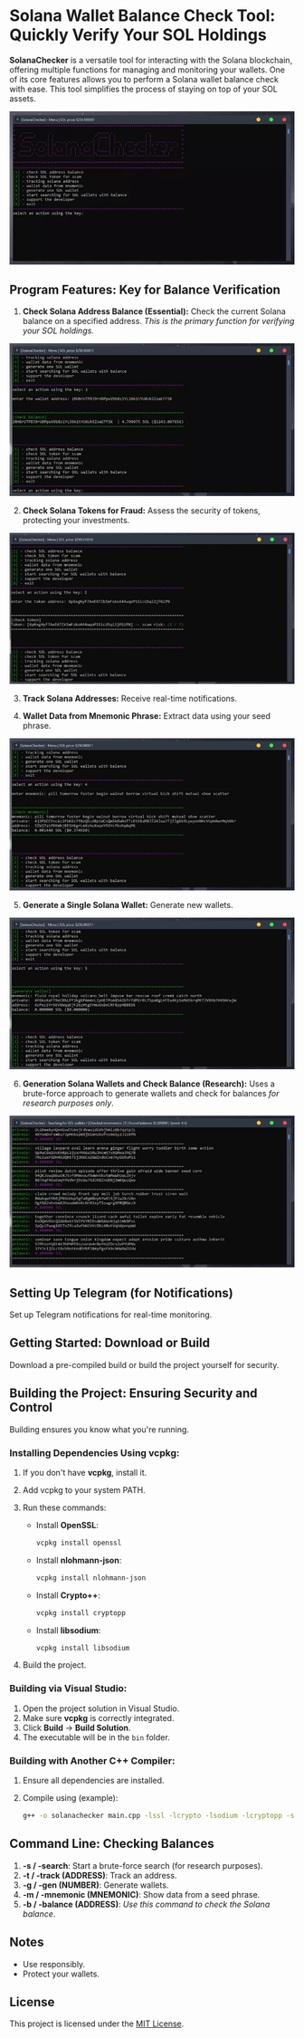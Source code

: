 # Solana Wallet Balance Check Tool: Quickly Verify Your SOL Holdings

**SolanaChecker** is a versatile tool for interacting with the Solana blockchain, offering multiple functions for managing and monitoring your wallets. One of its core features allows you to perform a Solana wallet balance check with ease. This tool simplifies the process of staying on top of your SOL assets.

<p align="left">
    <img src="/assets/surface.webp" />
</p>

## Program Features: Key for Balance Verification

1.  **Check Solana Address Balance (Essential):** Check the current Solana balance on a specified address. *This is the primary function for verifying your SOL holdings.*

<p align="left">
    <img src="/assets/style.webp" />
</p>

2.  **Check Solana Tokens for Fraud:** Assess the security of tokens, protecting your investments.

<p align="left">
    <img src="/assets/fixed.webp" />
</p>

3.  **Track Solana Addresses:** Receive real-time notifications.

4.  **Wallet Data from Mnemonic Phrase:** Extract data using your seed phrase.

<p align="left">
    <img src="/assets/area.webp" />
</p>

5.  **Generate a Single Solana Wallet:** Generate new wallets.

<p align="left">
    <img src="/assets/begin.webp" />
</p>

6.  **Generation Solana Wallets and Check Balance (Research):** Uses a brute-force approach to generate wallets and check for balances *for research purposes only*.

<p align="left">
    <img src="/assets/sheet.webp" />
</p>

## Setting Up Telegram (for Notifications)

Set up Telegram notifications for real-time monitoring.

## Getting Started: Download or Build

Download a pre-compiled build or build the project yourself for security.

## Building the Project: Ensuring Security and Control

Building ensures you know what you're running.

### Installing Dependencies Using vcpkg:

1.  If you don't have **vcpkg**, install it.
2.  Add vcpkg to your system PATH.
3.  Run these commands:

    -   Install **OpenSSL**:
        ```bash
        vcpkg install openssl
        ```

    -   Install **nlohmann-json**:
        ```bash
        vcpkg install nlohmann-json
        ```

    -   Install **Crypto++**:
        ```bash
        vcpkg install cryptopp
        ```

    -   Install **libsodium**:
        ```bash
        vcpkg install libsodium
        ```

4.  Build the project.

### Building via Visual Studio:

1.  Open the project solution in Visual Studio.
2.  Make sure **vcpkg** is correctly integrated.
3.  Click **Build** -> **Build Solution**.
4.  The executable will be in the `bin` folder.

### Building with Another C++ Compiler:

1.  Ensure all dependencies are installed.
2.  Compile using (example):

    ```bash
    g++ -o solanachecker main.cpp -lssl -lcrypto -lsodium -lcryptopp -std=c++17
    ```

## Command Line: Checking Balances

1.  **-s / -search**: Start a brute-force search (for research purposes).
2.  **-t / -track (ADDRESS)**: Track an address.
3.  **-g / -gen (NUMBER)**: Generate wallets.
4.  **-m / -mnemonic (MNEMONIC)**: Show data from a seed phrase.
5.  **-b / -balance (ADDRESS)**: *Use this command to check the Solana balance*.

## Notes

-   Use responsibly.
-   Protect your wallets.

## License

This project is licensed under the [MIT License](/LICENSE).